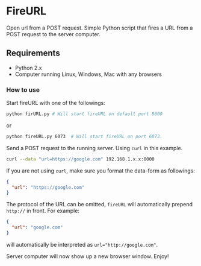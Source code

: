 # FireURL
Open url from a POST request. Simple Python script that fires a URL from a POST request to the server computer.

## Requirements
- Python 2.x
- Computer running Linux, Windows, Mac with any browsers

### How to use
Start fireURL with one of the followings:

```bash
python firURL.py # Will start fireURL on default port 8000
```

or

```bash
python fireURL.py 6073  # Will start fireURL on port 6073.
```

Send a POST request to the running server. Using ```curl``` in this example.
```bash
curl --data "url=https://google.com" 192.168.1.x.x:8000
```

If you are not using ```curl```, make sure you format the data-form as followings:
```json
{
  "url": "https://google.com"
}
```

The protocol of the URL can be omitted, ```fireURL``` will automatically prepend ```http://``` in front. For example:

```json
{
  "url": "google.com"
}
```
will automatically be interpreted as ```url="http://google.com"```.

Server computer will now show up a new browser window. Enjoy!
